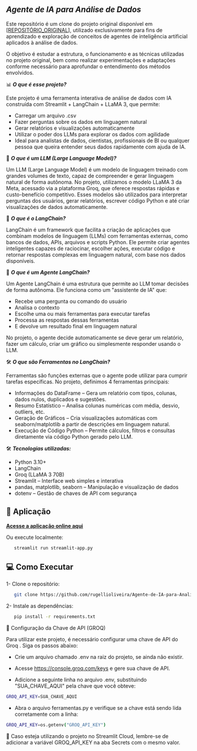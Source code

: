 ***Agente de IA para Análise de Dados***
---

Este repositório é um clone do projeto original disponível em [[REPOSITÓRIO_ORIGINAL](https://github.com/vqrca/projeto-langchain)], utilizado exclusivamente para fins de aprendizado e exploração de conceitos de agentes de inteligência artificial aplicados à análise de dados.

O objetivo é estudar a estrutura, o funcionamento e as técnicas utilizadas no projeto original, bem como realizar experimentações e adaptações conforme necessário para aprofundar o entendimento dos métodos envolvidos.

📊 ***O que é esse projeto?***

Este projeto é uma ferramenta interativa de análise de dados com IA construída com Streamlit + LangChain + LLaMA 3, que permite:

- Carregar um arquivo .csv
- Fazer perguntas sobre os dados em linguagem natural
- Gerar relatórios e visualizações automaticamente
- Utilizar o poder dos LLMs para explorar os dados com agilidade
- Ideal para analistas de dados, cientistas, profissionais de BI ou qualquer pessoa que queira entender seus dados rapidamente com ajuda de IA.

🧠 ***O que é um LLM (Large Language Model)?***

Um LLM (Large Language Model) é um modelo de linguagem treinado com grandes volumes de texto, capaz de compreender e gerar linguagem natural de forma autônoma. No projeto, utilizamos o modelo LLaMA 3 da Meta, acessado via a plataforma Groq, que oferece respostas rápidas e custo-benefício competitivo.
Esses modelos são utilizados para interpretar perguntas dos usuários, gerar relatórios, escrever código Python e até criar visualizações de dados automaticamente.

🔗 ***O que é o LangChain?***

LangChain é um framework que facilita a criação de aplicações que combinam modelos de linguagem (LLMs) com ferramentas externas, como bancos de dados, APIs, arquivos e scripts Python.
Ele permite criar agentes inteligentes capazes de raciocinar, escolher ações, executar código e retornar respostas complexas em linguagem natural, com base nos dados disponíveis.

🤖 ***O que é um Agente LangChain?***

Um Agente LangChain é uma estrutura que permite ao LLM tomar decisões de forma autônoma. Ele funciona como um "assistente de IA" que:

- Recebe uma pergunta ou comando do usuário
- Analisa o contexto
- Escolhe uma ou mais ferramentas para executar tarefas
- Processa as respostas dessas ferramentas
- E devolve um resultado final em linguagem natural

No projeto, o agente decide automaticamente se deve gerar um relatório, fazer um cálculo, criar um gráfico ou simplesmente responder usando o LLM.

🛠️ ***O que são Ferramentas no LangChain?***

Ferramentas são funções externas que o agente pode utilizar para cumprir tarefas específicas. No projeto, definimos 4 ferramentas principais:

- Informações do DataFrame – Gera um relatório com tipos, colunas, dados nulos, duplicados e sugestões.
- Resumo Estatístico – Analisa colunas numéricas com média, desvio, outliers, etc.
- Geração de Gráficos – Cria visualizações automáticas com seaborn/matplotlib a partir de descrições em linguagem natural.
- Execução de Código Python – Permite cálculos, filtros e consultas diretamente via código Python gerado pelo LLM.

🛠️ ***Tecnologias utilizadas:***

- Python 3.10+
- LangChain
- Groq (LLaMA 3 70B)
- Streamlit – Interface web simples e interativa
- pandas, matplotlib, seaborn – Manipulação e visualização de dados
- dotenv – Gestão de chaves de API com segurança

## 🚀 Aplicação
 [**Acesse a aplicação online aqui**](https://agente-ia-dados.streamlit.app/)

Ou execute localmente:
```bash
   streamlit run streamlit-app.py
```

## 💻 Como Executar

1- Clone o repositório:
```bash
   git clone https://github.com/rugellioliveira/Agente-de-IA-para-Analise-de-Dados.git
```
2- Instale as dependências:
```bash
   pip install -r requirements.txt
```
🔐 Configuração da Chave de API (GROQ)

Para utilizar este projeto, é necessário configurar uma chave de API do Groq
. Siga os passos abaixo:

- Crie um arquivo chamado .env na raiz do projeto, se ainda não existir.

- Acesse https://console.groq.com/keys
 e gere sua chave de API.

- Adicione a seguinte linha no arquivo .env, substituindo "SUA_CHAVE_AQUI" pela chave que você obteve:
```bash
GROQ_API_KEY=SUA_CHAVE_AQUI
```

- Abra o arquivo ferramentas.py e verifique se a chave está sendo lida corretamente com a linha:
```bash
GROQ_API_KEY=os.getenv("GROQ_API_KEY")
```

🔁 Caso esteja utilizando o projeto no Streamlit Cloud, lembre-se de adicionar a variável GROQ_API_KEY na aba Secrets com o mesmo valor.

